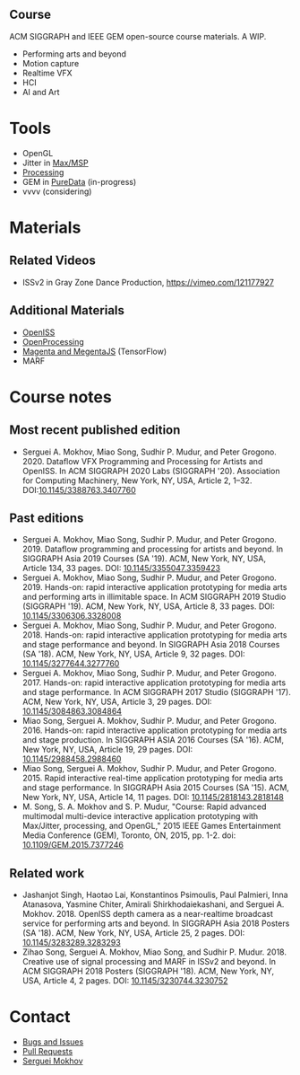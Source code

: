 ## Course

ACM SIGGRAPH and IEEE GEM open-source course materials.
A WIP.

* Performing arts and beyond
* Motion capture
* Realtime VFX
* HCI
* AI and Art

# Tools

* OpenGL
* Jitter in [Max/MSP](https://cycling74.com/)
* [Processing](https://processing.org/)
* GEM in [PureData](https://puredata.info/) (in-progress)
* vvvv (considering)

# Materials

## Related Videos ##
* ISSv2 in Gray Zone Dance Production, https://vimeo.com/121177927

## Additional Materials ##
* [OpenISS](https://github.com/OpenISS/OpenISS)
* [OpenProcessing](https://www.openprocessing.org/)
* [Magenta and MegentaJS](https://magenta.tensorflow.org) (TensorFlow)
* MARF

# Course notes

## Most recent published edition

* Serguei A. Mokhov, Miao Song, Sudhir P. Mudur, and Peter Grogono. 2020. Dataflow VFX Programming and Processing for Artists and OpenISS. In ACM SIGGRAPH 2020 Labs (SIGGRAPH '20). Association for Computing Machinery, New York, NY, USA, Article 2, 1–32. DOI:[10.1145/3388763.3407760](https://doi.org/10.1145/3388763.3407760)

## Past editions

* Serguei A. Mokhov, Miao Song, Sudhir P. Mudur, and Peter Grogono. 2019. Dataflow programming and processing for artists and beyond. In SIGGRAPH Asia 2019 Courses (SA '19). ACM, New York, NY, USA, Article 134, 33 pages. DOI: [10.1145/3355047.3359423](https://doi.org/10.1145/3355047.3359423)
* Serguei A. Mokhov, Miao Song, Sudhir P. Mudur, and Peter Grogono. 2019. Hands-on: rapid interactive application prototyping for media arts and performing arts in illimitable space. In ACM SIGGRAPH 2019 Studio (SIGGRAPH '19). ACM, New York, NY, USA, Article 8, 33 pages. DOI: [10.1145/3306306.3328008](https://doi.org/10.1145/3306306.3328008)
* Serguei A. Mokhov, Miao Song, Sudhir P. Mudur, and Peter Grogono. 2018. Hands-on: rapid interactive application prototyping for media arts and stage performance and beyond. In SIGGRAPH Asia 2018 Courses (SA '18). ACM, New York, NY, USA, Article 9, 32 pages. DOI: [10.1145/3277644.3277760](https://doi.org/10.1145/3277644.3277760)
* Serguei A. Mokhov, Miao Song, Sudhir P. Mudur, and Peter Grogono. 2017. Hands-on: rapid interactive application prototyping for media arts and stage performance. In ACM SIGGRAPH 2017 Studio (SIGGRAPH '17). ACM, New York, NY, USA, Article 3, 29 pages. DOI: [10.1145/3084863.3084864](https://doi.org/10.1145/3084863.3084864)
* Miao Song, Serguei A. Mokhov, Sudhir P. Mudur, and Peter Grogono. 2016. Hands-on: rapid interactive application prototyping for media arts and stage production. In SIGGRAPH ASIA 2016 Courses (SA '16). ACM, New York, NY, USA, Article 19, 29 pages. DOI: [10.1145/2988458.2988460](https://doi.org/10.1145/2988458.2988460)
* Miao Song, Serguei A. Mokhov, Sudhir P. Mudur, and Peter Grogono. 2015. Rapid interactive real-time application prototyping for media arts and stage performance. In SIGGRAPH Asia 2015 Courses (SA '15). ACM, New York, NY, USA, Article 14, 11 pages. DOI: [10.1145/2818143.2818148](https://doi.org/10.1145/2818143.2818148)
* M. Song, S. A. Mokhov and S. P. Mudur, "Course: Rapid advanced multimodal multi-device interactive application prototyping with Max/Jitter, processing, and OpenGL," 2015 IEEE Games Entertainment Media Conference (GEM), Toronto, ON, 2015, pp. 1-2.
doi: [10.1109/GEM.2015.7377246](https://doi.org/10.1109/GEM.2015.7377246)

## Related work

* Jashanjot Singh, Haotao Lai, Konstantinos Psimoulis, Paul Palmieri, Inna Atanasova, Yasmine Chiter, Amirali Shirkhodaiekashani, and Serguei A. Mokhov. 2018. OpenISS depth camera as a near-realtime broadcast service for performing arts and beyond. In SIGGRAPH Asia 2018 Posters (SA '18). ACM, New York, NY, USA, Article 25, 2 pages. DOI: [10.1145/3283289.3283293](https://doi.org/10.1145/3283289.3283293)
* Zihao Song, Serguei A. Mokhov, Miao Song, and Sudhir P. Mudur. 2018. Creative use of signal processing and MARF in ISSv2 and beyond. In ACM SIGGRAPH 2018 Posters (SIGGRAPH '18). ACM, New York, NY, USA, Article 4, 2 pages. DOI: [10.1145/3230744.3230752](https://doi.org/10.1145/3230744.3230752)

# Contact

* [Bugs and Issues](https://github.com/OpenISS/courses/issues)
* [Pull Requests](https://github.com/OpenISS/courses/pulls)
* [Serguei Mokhov](https://github.com/smokhov)
